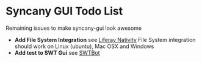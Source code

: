 Syncany GUI Todo List
=====================

Remaining issues to make syncany-gui look awesome

- **Add File System Integration** see [Liferay Nativity](https://github.com/liferay/liferay-nativity "Liferay nativity on github")
File System integration should work on Linux (ubuntu), Mac OSX and Windows
- **Add test to SWT Gui** see [SWTBot](http://eclipse.org/swtbot/)